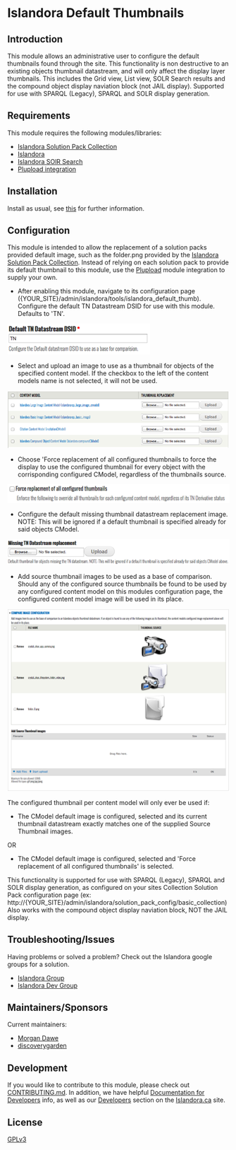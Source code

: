 # Islandora Default Thumbnails

## Introduction

This module allows an administrative user to configure the default thumbnails found through the site. This functionality is non destructive to an existing objects thumbnail datastream, and will only affect the display layer thumbnails. This includes the Grid view, List view, SOLR Search results and the compound object display naviation block (not JAIL display). Supported for use with SPARQL (Legacy), SPARQL and SOLR display generation.

## Requirements

This module requires the following modules/libraries:

* [Islandora Solution Pack Collection](https://github.com/Islandora/islandora_solution_pack_collection)
* [Islandora](https://github.com/Islandora/islandora)
* [Islandora SOlR Search](https://github.com/Islandora/islandora_solr_search)
* [Plupload integration](https://www.drupal.org/project/plupload)

## Installation

Install as usual, see [this](https://drupal.org/documentation/install/modules-themes/modules-7) for further information.

## Configuration

This module is intended to allow the replacement of a solution packs provided default image, such as the folder.png provided by the [Islandora Solution Pack Collection](https://github.com/Islandora/islandora_solution_pack_collection/blob/7.x/images/folder.png). Instead of relying on each solution pack to provide its default thumbnail to this module, use the [Plupload](https://www.drupal.org/project/plupload) module integration to supply your own.

* After enabling this module, navigate to its configuration page ({YOUR_SITE}/admin/islandora/tools/islandora_default_thumb). Configure the default TN Datastream DSID for use with this module. Defaults to 'TN'.

![Default TN](images/default_tn_datastream.png)

* Select and upload an image to use as a thumbnail for objects of the specified content model. If the checkbox to the left of the content models name is not selected, it will not be used.

![CModel Config](images/cmodel_image_config.png)

* Choose 'Force replacement of all configured thumbnails to force the display to use the configured thumbnail for every object with the corrisponding configured CModel, regardless of the thumbnails source.

![Force Replacement](images/force_replacement.png)

* Configure the default missing thumbnail datastream replacement image. NOTE: This will be ignored if a default thumbnail is specified already for said objects CModel.

![Default Missing Thumbnail Image](images/missing_tn_dsid.png)

* Add source thumbnail images to be used as a base of comparison. Should any of the configured source thumbnails be found to be used by any configured content model on this modules configuration page, the configured content model image will be used in its place.

![Comparison Base](images/compare_image_config.png)

The configured thumbnail per content model will only ever be used if:

* The CModel default image is configured, selected and its current thumbnail datastream exactly matches one of the supplied Source Thumbnail images.

OR

* The CModel default image is configured, selected and 'Force replacement of all configured thumbnails' is selected.

This functionality is supported for use with SPARQL (Legacy), SPARQL and SOLR display generation, as configured on your sites Collection Solution Pack configuration page (ex: http://{YOUR_SITE}/admin/islandora/solution_pack_config/basic_collection)
Also works with the compound object display naviation block, NOT the JAIL display.

## Troubleshooting/Issues

Having problems or solved a problem? Check out the Islandora google groups for a solution.

* [Islandora Group](https://groups.google.com/forum/?hl=en&fromgroups#!forum/islandora)
* [Islandora Dev Group](https://groups.google.com/forum/?hl=en&fromgroups#!forum/islandora-dev)

## Maintainers/Sponsors
Current maintainers:

* [Morgan Dawe](https://github.com/MorganDawe)
* [discoverygarden](https://github.com/discoverygarden)

## Development

If you would like to contribute to this module, please check out [CONTRIBUTING.md](CONTRIBUTING.md). In addition, we have helpful [Documentation for Developers](https://github.com/Islandora/islandora/wiki#wiki-documentation-for-developers) info, as well as our [Developers](http://islandora.ca/developers) section on the [Islandora.ca](http://islandora.ca) site.

## License

[GPLv3](http://www.gnu.org/licenses/gpl-3.0.txt)
